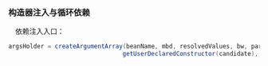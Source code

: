 ### 构造器注入与循环依赖 

&ensp;&ensp;依赖注入入口：
```java
argsHolder = createArgumentArray(beanName, mbd, resolvedValues, bw, paramTypes, paramNames,
								getUserDeclaredConstructor(candidate), autowiring, candidates.length == 1);

```